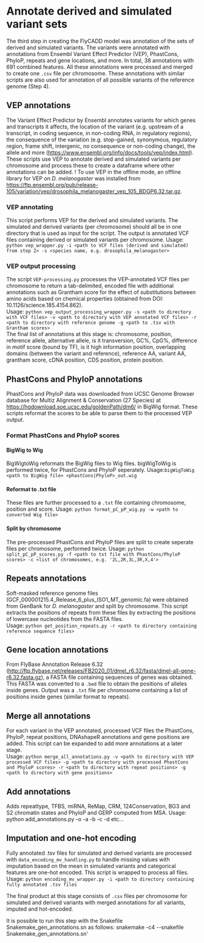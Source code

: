 # Annotate derived and simulated variant sets
The third step in creating the FlyCADD model was annotation of the sets of derived and simulated variants. The variants were annotated with annotations from Ensembl Variant Effect Predictor (VEP), PhastCons, PhyloP, repeats and gene locations, and more. In total, 38 annotations with 691 combined features. All these annotations were processed and merged to create one `.csv` file per chromosome. These annotations with similar scripts are also used for annotation of all possible variants of the reference genome (Step 4).

## VEP annotations
The Variant Effect Predictor by Ensembl annotates variants for which genes and transcripts it affects, the location of the variant (e.g. upstream of a transcript, in coding sequence, in non-coding RNA, in regulatory regions), the consequence of the variation (e.g. stop-gained, synonymous, regulatory region, frame shift, intergenic, no consequence or non-coding change), the allele and more (https://www.ensembl.org/info/docs/tools/vep/index.html). These scripts use VEP to annotate derived and simulated variants per chromosome and process these to create a dataframe where other annotations can be added.
! To use VEP in the offline mode, an offline library for VEP on *D. melanogaster*  was installed from https://ftp.ensembl.org/pub/release-105/variation/vep/drosophila_melanogaster_vep_105_BDGP6.32.tar.gz.

### VEP annotating
This script performs VEP for the derived and simulated variants. The simulated and derived variants (per chromosome) should all be in one directory that is used as input for the script. The output is annotated VCF files containing derived or simulated variants per chromosome.
Usage: `python vep_wrapper.py -i <path to VCF files (derived and simulated) from step 2> -s <species name, e.g. drosophila_melanogaster>`

### VEP output processing
The script `VEP-processing.py` processes the VEP-annotated VCF files per chromosome to return a tab-delimited, encoded file with additional annotations such as Grantham score for the effect of substitutions between amino acids based on chemical properties (obtained from DOI: 10.1126/science.185.4154.862). <br/>
Usage: `python vep_output_processing_wrapper.py -s <path to directory with VCF files> -v <path to directory with VEP annotated VCF files> -r <path to directory with reference genome -g <path to .tsv with Grantham scores> `
<br/>The final list of annotations at this stage is: chromosome, position, reference allele, alternative allele, is it transversion, GC%, CpG%, difference in motif score (bound by TF), is it high information position, overlapping domains (between the variant and reference), reference AA, variant AA, grantham score, cDNA position, CDS position, protein position.

## PhastCons and PhyloP annotations
PhastCons and PhyloP data was downloaded from UCSC Genome Browser database for Multiz Alignment & Conservation (27 Species) at https://hgdownload.soe.ucsc.edu/goldenPath/dm6/ in BigWig format. These scripts reformat the scores to be able to parse them to the processed VEP output.

### Format PhastCons and PhyloP scores
#### BigWig to Wig
BigWigtoWig reformats the BigWig files to Wig files. bigWigToWig is performed twice, for PhastCons and PhyloP seperately. Usage:`bigWigToWig <path to BigWig file> <phastCons|PhyloP>_out.wig`<br/>
#### Reformat to .txt file
These files are further processed to a `.txt` file containing chromosome, position and score. Usage: `python format_pC_pP_wig.py -w <path to converted Wig file>`
#### Split by chromosome
The pre-processed PhastCons and PhyloP files are split to create seperate files per chromosome, performed twice. Usage: `python split_pC_pP_scores.py -f <path to txt file with PhastCons/PhyloP scores> -c <list of chromosomes, e.g. '2L,2R,3L,3R,X,4'>`

## Repeats annotations
Soft-masked reference genome files (GCF_000001215.4_Release_6_plus_ISO1_MT_genomic.fa) were obtained from GenBank for *D. melanogaster* and split by chromosome. This script extracts the positions of repeats from these files by extracting the positions of lowercase nucleotides from the FASTA files.<br/>
Usage: `python get_position_repeats.py -r <path to directory containing reference sequence files>`

## Gene location annotations
From FlyBase Annotation Release 6.32 (http://ftp.flybase.net/releases/FB2020_01/dmel_r6.32/fasta/dmel-all-gene-r6.32.fasta.gz), a FASTA file containing sequences of genes was obtained. This FASTA was converted to a `.bed` file to obtain the positions of alleles inside genes. Output was a `.txt` file per chromosome containing a list of positions inside genes (similar format to repeats).

## Merge all annotations
For each variant in the VEP annotated, processed VCF files the PhastCons, PhyloP, repeat positions, DNAshapeR annotations and gene positions are added. This script can be expanded to add more annotations at a later stage.<br/>
Usage: `python merge_all_annotations.py -v <path to directory with VEP processed VCF files> -p <path to directory with processed PhastCons and PhyloP scores> -r <path to directory with repeat positions> -g <path to directory with gene positions>`

## Add annotations
Adds repeattype, TFBS, miRNA, ReMap, CRM, 124Conservation, BG3 and S2 chromatin states and PhyloP and GERP computed from MSA.
Usage: python add_annotations.py -o <Path to merged annotations> -a <Path to annotation to add> -b <Path to second annotation to add> -c <Path to third annotation to add> -d <Path to fourth annotation to add> etc...

## Imputation and one-hot encoding
Fully annotated .tsv files for simulated and derived variants are processed with `data_encoding_mv_handling.py` to handle missing values with imputation based on the mean in simulated variants and categorical features are one-hot encoded. This script is wrapped to process all files.
Usage: `python encoding_mv_wrapper.py -i <path to directory containing fully annotated .tsv files`

The final product at this stage consists of `.csv` files per chromosome for simulated and derived variants with merged annotations for all variants, imputed and hot-encoded.

It is possible to run this step with the Snakefile Snakemake_gen_annotations.sn as follows: snakemake -c4 --snakefile Snakemake_gen_annotations.sn'